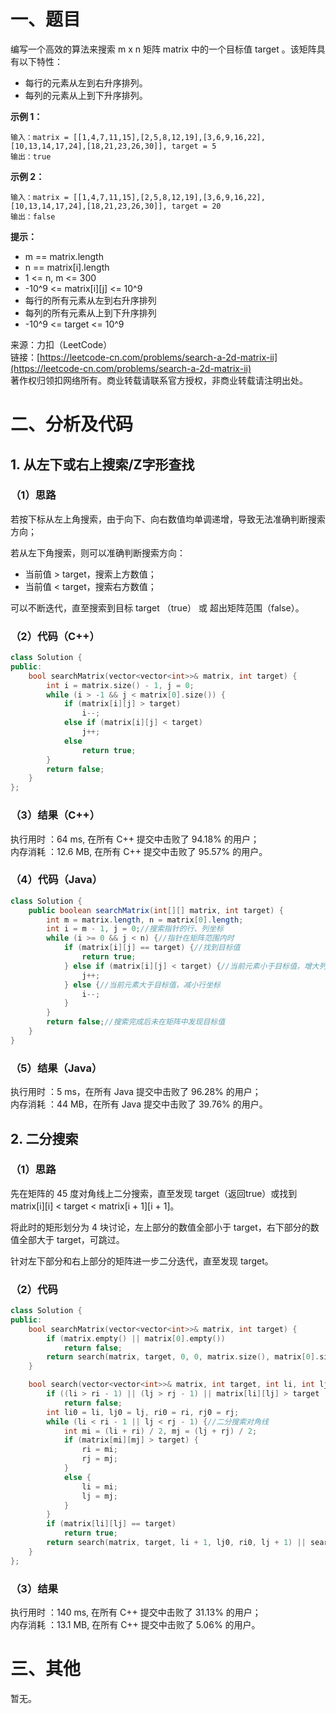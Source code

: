 # 一、题目
编写一个高效的算法来搜索 m x n 矩阵 matrix 中的一个目标值 target 。该矩阵具有以下特性：   
- 每行的元素从左到右升序排列。
- 每列的元素从上到下升序排列。
    
    
**示例 1：**    
```
输入：matrix = [[1,4,7,11,15],[2,5,8,12,19],[3,6,9,16,22],[10,13,14,17,24],[18,21,23,26,30]], target = 5
输出：true
```
**示例 2：**    
```
输入：matrix = [[1,4,7,11,15],[2,5,8,12,19],[3,6,9,16,22],[10,13,14,17,24],[18,21,23,26,30]], target = 20
输出：false
```
**提示：**    
- m == matrix.length
- n == matrix[i].length
- 1 <= n, m <= 300
- -10^9 <= matrix[i][j] <= 10^9
- 每行的所有元素从左到右升序排列
- 每列的所有元素从上到下升序排列
- -10^9 <= target <= 10^9
    
    
来源：力扣（LeetCode）   
链接：[https://leetcode-cn.com/problems/search-a-2d-matrix-ii](https://leetcode-cn.com/problems/search-a-2d-matrix-ii)    
著作权归领扣网络所有。商业转载请联系官方授权，非商业转载请注明出处。   
# 二、分析及代码
## 1. 从左下或右上搜索/Z字形查找
### （1）思路
若按下标从左上角搜索，由于向下、向右数值均单调递增，导致无法准确判断搜索方向；  
    
若从左下角搜索，则可以准确判断搜索方向：     
- 当前值 > target，搜索上方数值；  
- 当前值 < target，搜索右方数值；  
    
    
可以不断迭代，直至搜索到目标 target （true） 或 超出矩阵范围（false）。      
### （2）代码（C++）
```cpp
class Solution {
public:
    bool searchMatrix(vector<vector<int>>& matrix, int target) {
        int i = matrix.size() - 1, j = 0;
        while (i > -1 && j < matrix[0].size()) {
            if (matrix[i][j] > target)
                i--;
            else if (matrix[i][j] < target)
                j++;
            else   
                return true;
        }
        return false;
    }
};
```
### （3）结果（C++）
执行用时 ：64 ms, 在所有 C++ 提交中击败了 94.18% 的用户；  
内存消耗 ：12.6 MB, 在所有 C++ 提交中击败了 95.57% 的用户。  
### （4）代码（Java）
```java
class Solution {
    public boolean searchMatrix(int[][] matrix, int target) {
        int m = matrix.length, n = matrix[0].length;
        int i = m - 1, j = 0;//搜索指针的行、列坐标
        while (i >= 0 && j < n) {//指针在矩阵范围内时
            if (matrix[i][j] == target) {//找到目标值
                return true;
            } else if (matrix[i][j] < target) {//当前元素小于目标值，增大列坐标
                j++;
            } else {//当前元素大于目标值，减小行坐标
                i--;
            }
        }
        return false;//搜索完成后未在矩阵中发现目标值
    }
}
```
### （5）结果（Java）
执行用时 ：5 ms，在所有 Java 提交中击败了 96.28% 的用户；    
内存消耗 ：44 MB，在所有 Java 提交中击败了 39.76% 的用户。      
## 2. 二分搜索
### （1）思路
先在矩阵的 45 度对角线上二分搜索，直至发现 target（返回true）或找到 matrix[i][i] < target < matrix[i + 1][i + 1]。    
    
将此时的矩形划分为 4 块讨论，左上部分的数值全部小于 target，右下部分的数值全部大于 target，可跳过。  
    
针对左下部分和右上部分的矩阵进一步二分迭代，直至发现 target。  
### （2）代码
```cpp
class Solution {
public:
    bool searchMatrix(vector<vector<int>>& matrix, int target) {
        if (matrix.empty() || matrix[0].empty())
            return false;
        return search(matrix, target, 0, 0, matrix.size(), matrix[0].size());
    }

    bool search(vector<vector<int>>& matrix, int target, int li, int lj, int ri, int rj) {//参数为所搜索矩阵的左下、右上坐标
        if ((li > ri - 1) || (lj > rj - 1) || matrix[li][lj] > target || matrix[ri - 1][rj - 1] < target)
            return false;
        int li0 = li, lj0 = lj, ri0 = ri, rj0 = rj;     
        while (li < ri - 1 || lj < rj - 1) {//二分搜索对角线
            int mi = (li + ri) / 2, mj = (lj + rj) / 2;
            if (matrix[mi][mj] > target) {
                ri = mi;
                rj = mj;
            }
            else {
                li = mi;
                lj = mj;
            }
        }
        if (matrix[li][lj] == target)
            return true;
        return search(matrix, target, li + 1, lj0, ri0, lj + 1) || search(matrix, target, li0, lj + 1, li + 1, rj0);//递归搜索左下和右上矩阵
    }
};
```
### （3）结果
执行用时 ：140 ms, 在所有 C++ 提交中击败了 31.13% 的用户；  
内存消耗 ：13.1 MB, 在所有 C++ 提交中击败了 5.06% 的用户。  
# 三、其他
暂无。  
